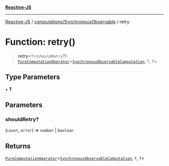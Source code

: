 [**Reactive-JS**](../../../README.md)

***

[Reactive-JS](../../../README.md) / [computations/SynchronousObservable](../README.md) / retry

# Function: retry()

> **retry**\<`T`\>(`shouldRetry`?): [`PureComputationOperator`](../../type-aliases/PureComputationOperator.md)\<[`SynchronousObservableComputation`](../interfaces/SynchronousObservableComputation.md), `T`, `T`\>

## Type Parameters

• **T**

## Parameters

### shouldRetry?

(`count`, `error`) => `number` \| `boolean`

## Returns

[`PureComputationOperator`](../../type-aliases/PureComputationOperator.md)\<[`SynchronousObservableComputation`](../interfaces/SynchronousObservableComputation.md), `T`, `T`\>
